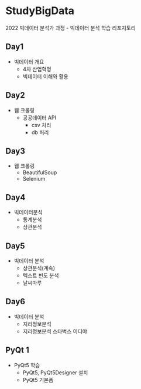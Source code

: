# StudyBigData
2022 빅데이터 분석가 과정 - 빅데이터 분석 학습 리포지토리

## Day1
- 빅데이터 개요
  - 4차 산업혁명
  - 빅데이터 이해와 활용

## Day2
- 웹 크롤링
  - 공공데이터 API
    - csv 처리
    - db 처리
  
## Day3
- 웹 크롤링
  - BeautifulSoup
  - Selenium

## Day4
- 빅데이터분석
  - 통계분석
  - 상관분석

## Day5
  - 빅데이터 분석
    - 상관분석(계속)
    - 텍스트 빈도 분석
    - 날씨마루

## Day6
  - 빅데이터 분석
    - 지리정보분석
    - 지리정보분석 스타벅스 이디야 

## PyQt 1
  - PyQt5 학습
    - PyQt5, PyQt5Designer 설치
    - PyQt5 기본폼

